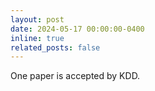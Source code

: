 ```yaml
---
layout: post
date: 2024-05-17 00:00:00-0400
inline: true
related_posts: false
---
```

One paper is accepted by KDD.